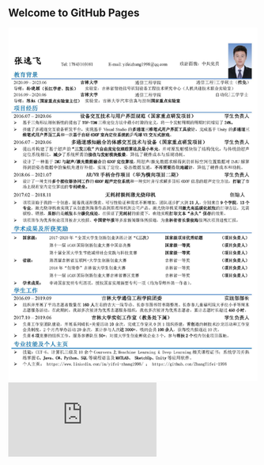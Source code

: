 ## Welcome to GitHub Pages
![image](https://github.com/ZhangYifei-1998/ZhangYifei-1998.github.io/blob/main/zyf-cv-cn.jpg)
![image](https://github.com/ZhangYifei-1998/ZhangYifei-1998.github.io/blob/main/zyf-cv-cn.pdf)



